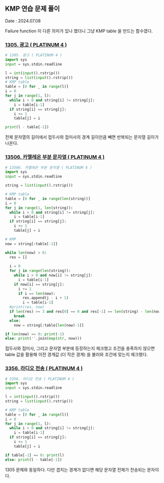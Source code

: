 ## KMP 연습 문제 풀이
Date : 2024.07.08

Failure function 이 다른 의미가 있나 했더니 그냥 KMP table 을 만드는 함수였다.

### [1305. 광고 ( PLATINUM 4 )](https://www.acmicpc.net/problem/1305)
```py
# 1305. 광고 ( PLATINUM 4 )
import sys
input = sys.stdin.readline

l = int(input().rstrip())
string = list(input().rstrip())
# KMP table
table = [0 for _ in range(l)]
i = 0
for j in range(1, l):
  while i > 0 and string[i] != string[j]:
    i = table[i-1]
  if string[i] == string[j]:
    i += 1
    table[j] = i

print(l - table[-1])
```

전체 문자열의 길이에서 접두사와 접미사의 경계 길이만큼 빼면 반복되는 문자열 길이가 나온다.

### [13506. 카멜레온 부분 문자열 ( PLATINUM 4 )](https://www.acmicpc.net/problem/13506)
```py
# 13506. 카멜레온 부분 문자열 ( PLATINUM 4 )
import sys
input = sys.stdin.readline

string = list(input().rstrip())

# KMP table
table = [0 for _ in range(len(string))]
i = 0
for j in range(1, len(string)):
  while i > 0 and string[i] != string[j]:
    i = table[i-1]
  if string[i] == string[j]:
    i += 1
    table[j] = i

# KMP
now = string[:table[-1]]

while len(now) > 0:
  res = []
  
  i = 0
  for j in range(len(string)):
    while i > 0 and now[i] != string[j]:
      i = table[i-1]
    if now[i] == string[j]:
      i += 1
      if i == len(now):
        res.append(j - i + 1)
        i = table[i-1]
  #print(res, now)
  if len(res) >= 3 and res[0] == 0 and res[-1] == len(string) - len(now):
    break
  else:
    now = string[:table[len(now)-1]]

if len(now) == 0: print(-1)
else: print(''.join(map(str, now)))
```

접두사와 접미사, 그리고 문자열 부분에 등장하는지 체크했고 조건을 충족하지 않으면 table 값을 활용해 이전 경계값 (더 작은 경계) 을 불러와 조건에 맞는지 체크했다.

### [3356. 라디오 전송 ( PLATINUM 4 )](https://www.acmicpc.net/problem/3356)
```py
# 3356. 라디오 전송 ( PLATINUM 4 )
import sys
input = sys.stdin.readline

l = int(input().rstrip())
string = list(input().rstrip())

# KMP table
table = [0 for _ in range(l)]
i = 0
for j in range(1, l):
  while i > 0 and string[i] != string[j]:
    i = table[i-1]
  if string[i] == string[j]:
    i += 1
    table[j] = i

if table[-1] == 0: print(l)
else: print(l - table[-1])
```

1305 문제와 동일하다. 다만 겹치는 경계가 없다면 해당 문자열 전체가 전송되는 문자이다.
